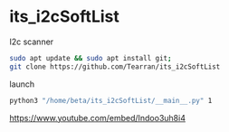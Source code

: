 # its_i2cSoftList
I2c scanner

```bash
sudo apt update && sudo apt install git;
git clone https://github.com/Tearran/its_i2cSoftList
```
launch
```bash
python3 "/home/beta/its_i2cSoftList/__main__.py" 1
```
https://www.youtube.com/embed/Indoo3uh8i4
